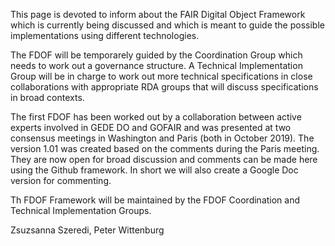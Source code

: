 This page is devoted to inform about the FAIR Digital Object Framework which is currently being discussed and which is meant to guide the possible implementations using different technologies.

The FDOF will be temporarely guided by the Coordination Group which needs to work out a governance structure. A Technical Implementation Group will be in charge to work out more technical specifications in close collaborations with appropriate RDA groups that will discuss specifications in broad contexts. 

The first FDOF has been worked out by a collaboration between active experts involved in GEDE DO and GOFAIR and was presented at two consensus meetings in Washington and Paris (both in October 2019). The version 1.01 was created based on the comments during the Paris meeting. They are now open for broad discussion and comments can be made here using the Github framework. In short we will also create a Google Doc version for commenting.

Th FDOF Framework will be maintained by the FDOF Coordination and Technical Implementation Groups.

Zsuzsanna Szeredi, Peter Wittenburg
